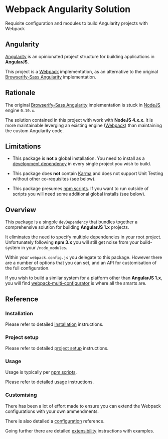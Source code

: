 # Webpack Angularity Solution

Requisite configuration and modules to build Angularity projects with Webpack

## Angularity

[Angularity](http://angularity.github.io/) is an opinionated project structure for building applications in **AngularJS**.

This project is a [Webpack](https://webpack.github.io/) implementation, as an alternative to the original [Browserify-Sass Angularity](https://github.com/angularity/node-angularity/) implementation.

## Rationale

The original [Browserify-Sass Angularity](https://github.com/angularity/node-angularity/) implementation is stuck in [NodeJS](https://nodejs.org) engine `0.10.x`.

The solution contained in this project with work with **NodeJS 4.x.x**. It is more maintainable leverging an existing engine ([Webpack](https://webpack.github.io/)) than maintaining the custom Angularity code.

## Limitations

* This package is **not** a global installation. You need to install as a [development dependency](https://docs.npmjs.com/files/package.json#devdependencies) in every single project you wish to build.

* This package does **not** contain [Karma](http://karma-runner.github.io/) and does not support Unit Testing without other co-requisites (see below).

* This package presumes [npm scripts](https://docs.npmjs.com/misc/scripts). If you want to run outside of scripts you will need some additional global installs (see below).

## Overview

This package is a singple `devDependency` that bundles together a comprehensive solution for building **AngularJS 1.x** projects.

It eliminates the need to specify multiple dependencies in your root project. Unfortunately following **npm 3.x** you will still get noise from your build-system in your `/node_modules`.

Within your `webpack.config.js` you delegate to this package. However there are a number of options that you can set, and an API for customisation of the full configuration.

If you wish to build a similar system for a platform other than **AngularJS 1.x**, you will find [webpack-multi-configurator](https://www.npmjs.com/package/webpack-multi-configurator) is where all the smarts are.

## Reference

### Installation

Please refer to detailed [installation](https://github.com//angularity/webpack-angularity-solution/wiki/installation) instructions.

### Project setup

Please refer to detailed [project setup](https://github.com//angularity/webpack-angularity-solution/wiki/project-setup) instructions.

### Usage

Usage is typically per [npm scripts](https://docs.npmjs.com/misc/scripts).

Please refer to detailed [usage](https://github.com//angularity/webpack-angularity-solution/wiki/usage) instructions.

### Customising

There has been a lot of effort made to ensure you can extend the Webpack configurations with your own ammendments.

There is also detailed a [configuration](https://github.com//angularity/webpack-angularity-solution/wiki/configuration) reference.

Going further there are detailed [extensibility](https://github.com//angularity/webpack-angularity-solution/wiki/extensibility) instructions with examples.